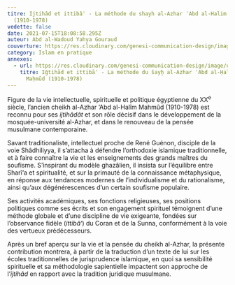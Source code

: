 ```yaml
---
titre: Ijtihâd et ittibâʿ - La méthode du shayh al-Azhar ʿAbd al-Halim Mahmud
  (1910-1978)
vedette: false
date: 2021-07-15T18:08:58.295Z
auteur: Abd al-Wadoud Yahya Gouraud
couverture: https://res.cloudinary.com/genesi-communication-design/image/upload/v1626373539/mahmud2_orkn4u.jpg
category: Islam en pratique
annexes:
  - url: https://res.cloudinary.com/genesi-communication-design/image/upload/v1626372996/ihei/PDF/MIDEO36_05_Gouraud_xi3huc.pdf
    titre: Iǧtihād et ittibāʿ - La méthode du šayḫ al-Azhar ʿAbd al-Ḥalīm
      Maḥmūd (1910-1978)
---
```

Figure de la vie intellectuelle, spirituelle et politique égyptienne du XX<sup>e</sup> siècle, l’ancien cheikh al-Azhar ‘Abd al-Halîm Mahmûd (1910-1978) est reconnu pour ses *ijtihâdât* et son rôle décisif dans le développement de la mosquée-université al-Azhar, et dans le renouveau de la pensée musulmane contemporaine.

Savant traditionaliste, intellectuel proche de René Guénon, disciple de la voie Shâdhiliyya, il s’attacha à défendre l’orthodoxie islamique traditionnelle, et à faire connaître la vie et les enseignements des grands maîtres du soufisme. S’inspirant du modèle ghazâlien, il insista sur l’équilibre entre Sharî‘a et spiritualité, et sur la primauté de la connaissance métaphysique, en réponse aux tendances modernes de l’individualisme et du rationalisme, ainsi qu’aux dégénérescences d’un certain soufisme populaire.

Ses activités académiques, ses fonctions religieuses, ses positions politiques comme ses écrits et son engagement spirituel témoignent d’une méthode globale et d’une discipline de vie exigeante, fondées sur l’observance fidèle (*ittibâ‘*) du Coran et de la Sunna, conformément à la voie des vertueux prédécesseurs.

Après un bref aperçu sur la vie et la pensée du cheikh al-Azhar, la présente contribution montrera, à partir de la traduction d’un texte de lui sur les écoles traditionnelles de jurisprudence islamique, en quoi sa sensibilité spirituelle et sa méthodologie sapientielle impactent son approche de l’*ijtihâd* en rapport avec la tradition juridique musulmane.